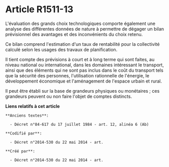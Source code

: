 # Article R1511-13

L'évaluation des grands choix technologiques comporte également une analyse des différentes données de nature à permettre de
dégager un bilan prévisionnel des avantages et des inconvénients du choix retenu.

Ce bilan comprend l'estimation d'un taux de rentabilité pour la collectivité calculé selon les usages des travaux de
planification.

Il tient compte des prévisions à court et à long terme qui sont faites, au niveau national ou international, dans les
domaines intéressant le transport, ainsi que des éléments qui ne sont pas inclus dans le coût du transport tels que la
sécurité des personnes, l'utilisation rationnelle de l'énergie, le développement économique et l'aménagement de l'espace
urbain et rural.

Il peut être établi sur la base de grandeurs physiques ou monétaires ; ces grandeurs peuvent ou non faire l'objet de comptes
distincts.

**Liens relatifs à cet article**

	**Anciens textes**:

	  - Décret n°84-617 du 17 juillet 1984 - art. 12, alinéa 6 (Ab)

	**Codifié par**:

	  - Décret n°2014-530 du 22 mai 2014 - art.

	**Créé par**:

	  - Décret n°2014-530 du 22 mai 2014 - art.
